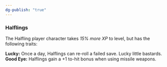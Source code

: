 ```yaml
---
dg-publish: "true"
---
```

### Halflings

The Halfling player character takes *15% more XP* to level, but has the following traits:

**Lucky:** Once a day, Halflings can re-roll a failed save. Lucky little bastards.
**Good Eye:** Halflings gain a +1 to-hit bonus when using missile weapons.